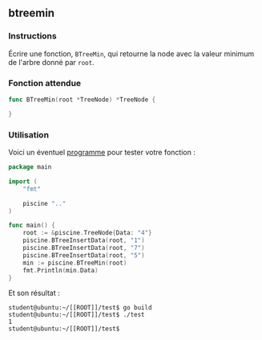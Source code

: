 ## btreemin

### Instructions

Écrire une fonction, `BTreeMin`, qui retourne la node avec la valeur minimum de l'arbre donné par `root`.

### Fonction attendue

```go
func BTreeMin(root *TreeNode) *TreeNode {

}
```

### Utilisation

Voici un éventuel [programme](TODO-LINK) pour tester votre fonction :

```go
package main

import (
	"fmt"

	piscine ".."
)

func main() {
	root := &piscine.TreeNode{Data: "4"}
	piscine.BTreeInsertData(root, "1")
	piscine.BTreeInsertData(root, "7")
	piscine.BTreeInsertData(root, "5")
	min := piscine.BTreeMin(root)
	fmt.Println(min.Data)
}
```

Et son résultat :

```console
student@ubuntu:~/[[ROOT]]/test$ go build
student@ubuntu:~/[[ROOT]]/test$ ./test
1
student@ubuntu:~/[[ROOT]]/test$
```
